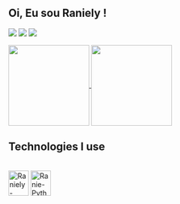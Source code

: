 ##  Oi, Eu sou Raniely !

<a href="https://www.instagram.com/ranielyxs/" target="_blank"><img src="https://img.shields.io/badge/-Instagram-%23E4405F?style=for-the-badge&logo=instagram&logoColor=white" target="_blank"></a>
  <a href = "mailto:ranielyvitoriadasilva62@gmail.com"><img src="https://img.shields.io/badge/-Gmail-%23333?style=for-the-badge&logo=gmail&logoColor=red" target="_blank"></a>
  <a href="https://www.linkedin.com/in/raniely-paulino-65160123b/" target="_blank"><img src="https://img.shields.io/badge/-LinkedIn-%230077B5?style=for-the-badge&logo=linkedin&logoColor=white" target="_blank"></a> 

<a href="https://github.com/ranielyxs/github-readme-stats">
  <img height=160 align="center" src="https://github-readme-stats.vercel.app/api?username=ranielyxs&show_icons=true&theme=radical" />
</a>
<a href="https://github.com/ranielyxs/convoychat">
  <img height=160 align="center" src="https://github-readme-stats.vercel.app/api/top-langs?username=ranielyxs&layout=compact&langs_count=8&card_width=320" />
</a>

## Technologies I use
<div style="display: inline_block"><br>
  <img align="center" alt="Raniely-Java" height="50" width="40" src="https://cdn.jsdelivr.net/gh/devicons/devicon/icons/java/java-original-wordmark.svg" />
  <img align="center" alt="Ranie-Python" height="50" width="40" src="https://cdn.jsdelivr.net/gh/devicons/devicon/icons/python/python-original-wordmark.svg" />
 
